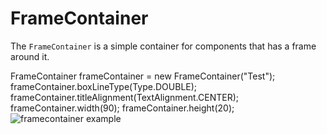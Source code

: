 # FrameContainer

The `FrameContainer` is a simple container for components that has a frame around it.


<code-block lang="java">
FrameContainer frameContainer = new FrameContainer("Test");
frameContainer.boxLineType(Type.DOUBLE);
frameContainer.titleAlignment(TextAlignment.CENTER);
frameContainer.width(90);
frameContainer.height(20);
</code-block>
<img src="framecontainer.png" alt="framecontainer example"/>

